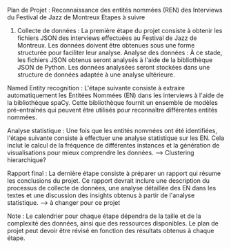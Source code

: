 Plan de Projet : Reconnaissance des entités nommées (REN)  des Interviews du Festival de Jazz de Montreux
Etapes à suivre
1. Collecte de données : La première étape du projet consiste à obtenir les fichiers JSON des interviews effectuées au Festival de Jazz de Montreux. Les données doivent être obtenues sous une forme structurée pour faciliter leur analyse.
Analyse des données : À ce stade, les fichiers JSON obtenus seront analysés à l'aide de la bibliothèque JSON de Python. Les données analysées seront stockées dans une structure de données adaptée à une analyse ultérieure.

Named Entity recognition : L'étape suivante consiste à extraire automatiquement les Entitées Nommées (EN) dans les interviews à l'aide de la bibliothèque spaCy. Cette bibliothèque fournit un ensemble de modèles pré-entraînés qui peuvent être utilisés pour reconnaître différentes entités nommées.

Analyse statistique : Une fois que les entités nommées ont été identifiées, l'étape suivante consiste à effectuer une analyse statistique sur les EN. Cela inclut le calcul de la fréquence de différentes instances et la génération de visualisations pour mieux comprendre les données. --> Clustering hierarchique?

Rapport final : La dernière étape consiste à préparer un rapport qui résume les conclusions du projet. Ce rapport devrait inclure une description du processus de collecte de données, une analyse détaillée des EN dans les textes et une discussion des insights obtenus à partir de l'analyse statistique. --> à changer pour ce projet

Note : Le calendrier pour chaque étape dépendra de la taille et de la complexité des données, ainsi que des ressources disponibles. Le plan de projet peut devoir être révisé en fonction des résultats obtenus à chaque étape.